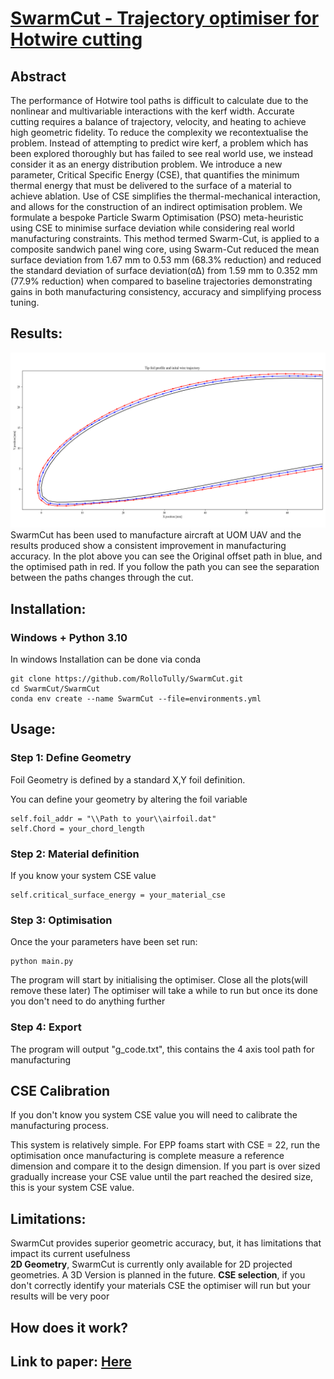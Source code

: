 # [SwarmCut - Trajectory optimiser for Hotwire cutting](https://github.com/RolloTully/SwarmCut/blob/main/Paper/SwarmCut.pdf)

## Abstract
The performance of Hotwire tool paths is difficult to calculate due to the nonlinear and multivariable interactions with the kerf width. Accurate cutting requires a balance of trajectory, velocity, and heating to achieve high geometric fidelity. To reduce the complexity we recontextualise the problem. Instead of attempting to predict wire kerf, a problem which has been explored thoroughly but has failed to see real world use, we instead consider it as an energy distribution problem. We introduce a new parameter, Critical Specific Energy (CSE), that quantifies the minimum thermal energy that must be delivered to the surface of a material to achieve ablation. Use of CSE simplifies the thermal-mechanical interaction, and allows for the construction of an indirect optimisation problem.  We formulate a bespoke Particle Swarm Optimisation (PSO) meta-heuristic using CSE to minimise surface deviation while considering real world manufacturing constraints. This method termed Swarm-Cut, is applied to a composite sandwich panel wing core, using Swarm-Cut reduced the mean surface deviation from 1.67 mm to 0.53 mm (68.3% reduction) and reduced the standard deviation of surface deviation(σΔ) from 1.59 mm to 0.352 mm (77.9% reduction) when compared to baseline trajectories demonstrating  gains in both manufacturing consistency, accuracy and simplifying process tuning.

## Results:
![Alt text](/Figures/Path_opt.png)
SwarmCut has been used to manufacture aircraft at UOM UAV and the results produced show a consistent improvement in manufacturing accuracy.
In the plot above you can see the Original offset path in blue, and the optimised path in red. If you follow the path you can see the separation between the paths changes through the cut.
## Installation:

### Windows + Python 3.10

In windows Installation can be done via conda
```
git clone https://github.com/RolloTully/SwarmCut.git
cd SwarmCut/SwarmCut
conda env create --name SwarmCut --file=environments.yml
```

## Usage:
### Step 1: Define Geometry
Foil Geometry is defined by a standard X,Y foil definition.

You can define your geometry by altering the foil variable
```
self.foil_addr = "\\Path to your\\airfoil.dat"
self.Chord = your_chord_length
```

### Step 2: Material definition
If you know your system CSE value
```
self.critical_surface_energy = your_material_cse
```

### Step 3: Optimisation
Once the your parameters have been set run:
```
python main.py
```
The program will start by initialising the optimiser.
Close all the plots(will remove these later)
The optimiser will take a while to run but once its done you don't need to do anything further

### Step 4: Export
The program will output "g_code.txt", this contains the 4 axis tool path for manufacturing

## CSE Calibration
If you don't know you system CSE value you will need to calibrate the manufacturing process.

This system is relatively simple. For EPP foams start with CSE = 22, run the optimisation once manufacturing is complete measure a reference dimension and compare it to the design dimension.
If you part is over sized gradually increase your CSE value until the part reached the desired size, this is your system CSE value.

## Limitations:

SwarmCut provides superior geometric accuracy, but, it has limitations that impact its current usefulness\
  **2D Geometry**, SwarmCut is currently only available for 2D projected geometries. A 3D Version is planned in the future.
  **CSE selection**, if you don't correctly identify your materials CSE the optimiser will run but your results will be very poor


## How does it work?

## Link to paper: [Here](https://github.com/RolloTully/SwarmCut/blob/main/Paper/SwarmCut.pdf)
